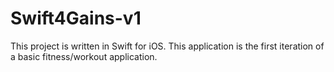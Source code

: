 # Swift4Gains-v1
This project is written in Swift for iOS. This application is the first iteration of a basic fitness/workout application.
